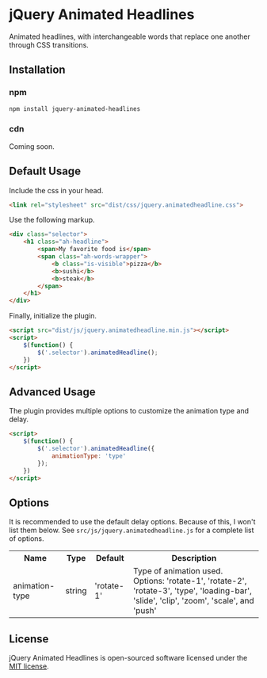 # jQuery Animated Headlines

Animated headlines, with interchangeable words that replace one another through CSS transitions.

## Installation

### npm

```bash
npm install jquery-animated-headlines
```

### cdn
Coming soon.

## Default Usage

Include the css in your head.
```html
<link rel="stylesheet" src="dist/css/jquery.animatedheadline.css">
```

Use the following markup.
```html
<div class="selector">
    <h1 class="ah-headline">
        <span>My favorite food is</span>
        <span class="ah-words-wrapper">
            <b class="is-visible">pizza</b>
            <b>sushi</b>
            <b>steak</b>
        </span>
    </h1>
</div>
```

Finally, initialize the plugin.
```html
<script src="dist/js/jquery.animatedheadline.min.js"></script>
<script>
    $(function() {
        $('.selector').animatedHeadline();
    })
</script>
```

## Advanced Usage

The plugin provides multiple options to customize the animation type and delay.
```html
<script>
    $(function() {
        $('.selector').animatedHeadline({
            animationType: 'type'
        });
    })
</script>
```

## Options

It is recommended to use the default delay options. Because of this, I won't list them below. See `src/js/jquery.animatedheadline.js` for a complete list of options.

<table>
    <tr>
        <th>Name</th>
        <th>Type</th>
        <th>Default</th>
        <th>Description</th>
    </tr>
    <tr>
        <td>animation-type</td>
        <td>string</td>
        <td>'rotate-1'</td>
        <td>Type of animation used. Options: 'rotate-1', 'rotate-2', 'rotate-3', 'type', 'loading-bar', 'slide', 'clip', 'zoom', 'scale', and 'push'</td>
    </tr>
</table>

## License

jQuery Animated Headlines is open-sourced software licensed under the [MIT license](http://opensource.org/licenses/MIT).